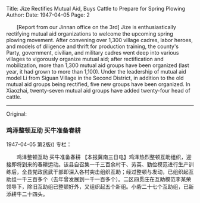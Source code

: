 Title: Jize Rectifies Mutual Aid, Buys Cattle to Prepare for Spring Plowing
Author:
Date: 1947-04-05
Page: 2

　　[Report from our Jinnan office on the 3rd] Jize is enthusiastically rectifying mutual aid organizations to welcome the upcoming spring plowing movement. After convening over 1,300 village cadres, labor heroes, and models of diligence and thrift for production training, the county's Party, government, civilian, and military cadres went deep into various villages to vigorously organize mutual aid; after rectification and mobilization, more than 1,300 mutual aid groups have been organized (last year, it had grown to more than 1,100). Under the leadership of mutual aid model Li from Siguan Village in the Second District, in addition to the old mutual aid groups being rectified, five new groups have been organized. In Xiaozhai, twenty-seven mutual aid groups have added twenty-four head of cattle.



<hr /> 

Original: 


### 鸡泽整顿互助  买牛准备春耕

1947-04-05
第2版()
专栏：

　　鸡泽整顿互助
    买牛准备春耕
    【本报冀南三日电】鸡泽热烈整顿互助组织，迎接即将到来的春耕运动。该县自召集一千三百余村干、劳英、勤俭模范进行生产训练后，全县党政民武干部即深入各村突击组织互助；经过整顿与发动，已组织起互助组一千三百多个（去年曾发展到一千一百多个）。二区四贯庄在互助模范李某荣领导下，除旧互助组已整顿好外，又组织起五个新组。小砦二十七个互助组，已新添耕牛二十四头。
